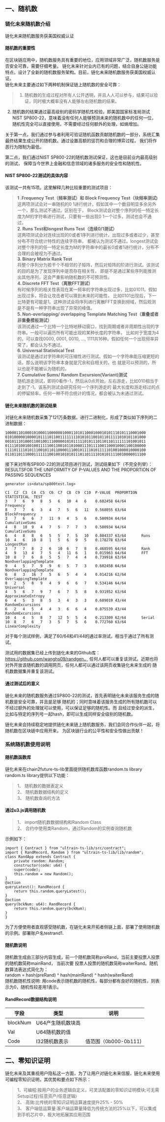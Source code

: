 ## 一、随机数

### 链化未来随机数介绍  
链化未来随机数服务获美国权威认证  
#### 随机数的重要性  
在区块链应用中，随机数服务具有重要的地位，应用领域非常广泛，随机数服务是否安全可靠，需要仔细考量。
链化未来针对业内已有的问题，结合自身公链功能特点，设计了全新的随机数服务架构。目前，链化未来随机数服务获美国权威认证。  
链化未来主要通过如下两种机制保证链上随机数的安全可靠：  
>1.	随机数的生成过程对所有人公开透明，并且人人可以参与，结果可以验证，同时极大概率没有人能够左右随机数的结果。
2.	随机数的结果通过最高级别的密码学随机性校验，即美国国家标准局测试NIST SP800-22，意味着没有任何人能够预测未来的随机数中的任何一位，随机性完全可以直接使用，不需要经过任何额外的处理，如熵增加。  

关于第一点，我们通过参与者利用可验证随机函数贡献随机数的一部分，系统汇集最终结果生成公开的随机数。通过设置高额的惩罚和合理的博弈过程，
我们将作恶行为限制为最低。  

第二点，我们通过NIST SP800-22的随机数测试保证，这也是目前业内最高级别的测试，
保障当今世界上金融和信息领域的诸多服务的安全性和随机性。  

#### NIST SP800-22测试的具体内容  
该测试一共有15项。这里解释几种比较重要的测试项目：  

>**1	.Frequency Test（频率测试）和 Block Frequency Test（块频率测试)**  
这两项测试会对一串随机的0 1进行统计，假如其中一个数目明显多余另外一个，那么测试不通过。区别在于，
Block测试会对整个序列的任一特定长度为M的字符串进行测试，只要有一些出现0 1一个过多，测试也会不通过。  
**2.	Runs Test和longest Runs Test（连续0/1测试）**  
这两项测试会对连续出现的0或者1序列进行统计。出现过多或者过少，甚至分布不符合统计特性的连续字符串，
都被认为测试不通过。longest测试会对整个序列的任一特定长度为M的字符串中的最长0或者1进行统计，分布不合理的会被视为不通过。  
**3.	Binary Matrix Rank Test**  
将整个序列分为若干个不相邻的子矩阵，然后对矩阵的阶进行测试。该测试的目的是为了发现序列中是否存在相关性，
即是不是通过某些序列能推测出其他序列，这会严重影响随机数的不可预测性。  
**4.	Discrete FFT Test（离散FFT测试）**  
有时候序列的相关性表现在某一频率的字符串出现过多，比如01011。假如出现过多，将会让攻击者可以猜到未来的可能性，
比如0101出现后，下一比特更有可能是1。这种测试会将序列进行离散FFT变换到频域，然后观测是不是有一种字符串出现了异常的峰值。  
**5.	Non-overlapping/ overlapping Template Matching Test（重叠或者非重叠模板测试）**  
该测试通过一个比特一个比特地移动窗口，找到周期或者非周期性出现的字符串。一般可以遍历所有可能出现的某种长度的字符串，
比如对于宽度为4的，可以查找0000, 0001, 0010, …, 1111共16种。假如任何一个出现频率异常了，都会认为不通过。  
**6.	Universal Statistical Test**  
该测试是通过对字符串的可压缩性进行测试。假如一个字符串能压缩更短的话，那么说明该字符串本身就是冗余和自相关的，也
就是可以预测的，所以也是不能被认为随机的。  
**7.	Cumulative Sums/ Random Excursion(Variant)测试**  
随机游走测试，即将0看作-1，然后从0点开始，左右游走，比如010相当于走到了-1。该系列测试会研究任何一个序列游走的
最大长度和游走经过的点的停留频率，任何一种不符合统计的情况，都会被认为未通过测试。  

#### 链化未来随机数的测试结果  
对链化未来随机数采集了121万条数据，进行二进制化，形成了类似如下序列的二进制数据：  
```
1000011010001010001100000010001101011000100010101110101110001000
0101000001000010111101100111111110101011001011011111010101101000
0010111010001100100111000001010111110101110110110111111101001011
0111101001001001111100110010110100011101111001100010001100100000
1111011110101110010110110000111001011110101111101001000010000100
0110110111000111111100100101010111011011110101011110010000011100
```  

接下来对所有SP800-22的测试项目进行测试，测试结果如下（不完全列举）：  
RESULTSFOR THE UNIFORMITY OF P-VALUES AND THE PROPORTION OF PASSING SEQUENCES  

	generator is<data/sp800test.log>  
```
C1  C2  C3  C4  C5  C6  C7  C8  C9  C10  P-VALUE  PROPORTION  STATISTICAL  TEST
3   7   6   9   8   5   6   10  4   6    0.602458 64/64       Frequency
8   7   7   6   3   4   7   5   6   11   0.568055 63/64       BlockFrequency
3   7   6   6   7   11  9   4   5   6    0.500934 64/64       CumulativeSums
4   8   10  9   4   7   5   7   7   3    0.500934 64/64       CumulativeSums
6   4   8   8   6   5   5   7   5   10   0.804337 63/64       Runs
10  4   6   10  8   1   5   6   9   5    0.178278 63/64       LongestRun
3   7   7   8   2   6   10  6   7   8    0.468595 64/64       Rank
4   9   13  4   7   5   4   11  6   1    0.015963 64/64       FFT
10  8   7   6   8   5   5   7   4   4    0.739918 63/64       NonOverlappingTemplate
9   4   5   7   9   9   6   5   7   3    0.602458 64/64       NonOverlappingTemplate
6   8   3   16  7   5   6   5   4   4    0.014216 62/64       OverlappingTemplate
8   2   5   8   9   4   9   6   6   7    0.534146 64/64       Universal
4   5   6   7   9   7   6   7   5   8    0.931952 63/64       ApproximateEntropy
6   4   5   3   8   5   3   4   3   3    0.689019 43/44       RandomExcursions
6   2   4   5   4   4   3   6   6   4    0.875539 43/44       RandomExcursions
10  4   4   5   8   7   12  5   5   4    0.213309 62/64       Serial
10  8   7   6   7   3   5   7   5   6    0.772760 63/64       LinearComplexity
```
对于每个测试样例，满足了60/64和41/44的通过率测试，相当于通过了所有测试。  

测试用的数据集已经上传到链化未来的Github库：https://github.com/wanghs09/randgen，
任何人都可以重复该测试。近期也将对外开放该随机数的调用网页，任何人都可以通过该网页收集链化未来生成的
随机数数据集并重复该测试。  

#### 通过测试后的意义  
链化未来的随机数服务通过SP800-22的测试，首先表明链化未来该服务生成的随机数是安全可靠，并且是足够
随机的；同时意味着该服务生成的所有随机数可以不经过额外的处理就可以使用，可以保证足够的随机性。而
且经过安全的派生，比如与特定的序列号一起hash，即可以生成同样安全级别的随机数。  

链化未来会持续稳定地提供链化未来链上随机数服务，我们会同合作伙伴一起，将随机数在区块链中应用开来，
为区块链行业的公平性和安全性做出贡献！  

### 系统随机数使用说明
#### 随机数函数库
链化未来在chain2future-ts-lib里面提供随机数库函数random.ts library  
random.ts library提供以下功能：  
>1、	随机数的数据表定义  
2、	随机数数据结构的定义  
3、	随机数查询的方法  

#### 通过u3.js调用随机数  
>1、	import随机数数据结构和Random Class  
2、	合约中使用类Random，通过Random的实例查询随机数  

示例如下：  
```
import { Contract } from "ultrain-ts-lib/src/contract";
import { RandRecord, Random } from "ultrain-ts-lib/lib/random";
class RandApp extends Contract {
	private random: Random;
	constructor(code: u64) {
	super(code);
	this.random = new Random();
}
@action
queryLatest(): RandRecord {
	return this.random.queryLatest();
}
@action
query(bckNum: u64): RandRecord {
	return this.random.query(bckNum);
}
}
```  

为了方便使用者直观感受随机数，在链化未来开拓者侧链上面，部署了使用随机数的示例。部署账户名testrand1.  

#### 随机数说明  
随机数生成由三部分内容生成，前一个随机数简称preRand，当前主要投票人投票的随机数简称mainRand， 当前次要
投票人投票的随机数简称waiterRand。随机数算法表达式简化为：  
	random = hash(preRand) ^ hash(mainRand) ^ hash(waiterRand)  
随机数随机性说明: 用code表示随机数的随机性，每部分都有良好的随机性，则表示为0，随机性较差用1表示。  

#### RandRecord数据结构说明

| 字段     | 类型        | 说明   |
| -------- | ---------------| ----- |
| blockNum |U64产生随机数块高  |      |
| Val      |U64随机数的值|      |
| Code     |I32随机数表示 |   值范围（0b000-0b111) |

## 二、零知识证明  
链化未来及其重视用户隐私这一方面，为了让用户对链化未来信服，链化未来使用可编程零知识证明，其优势和要点如下所示：  

>1、可编程:按用户的业务逻辑自定义，可灵活配置的零知识证明模块;可无需Setup过程(任意资产/任意逻辑)  
2、	高效:比传统的零知识证明运算速度提升25% - 50%  
3、	客户端低运算量:客户端运算量降低为传统方法的25%以下，可以集成到手机芯片中，极大地拓展其应用范围  

